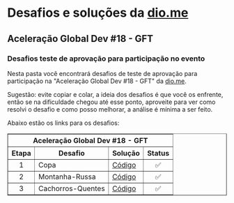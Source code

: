 # Desafios e soluções da [dio.me](https://www.dio.me/)

## Aceleração Global Dev #18 - GFT

### Desafios teste de aprovação para participação no evento

Nesta pasta você encontrará desafios de teste de aprovação para participação na "Aceleração Global Dev #18 - GFT" da [dio.me](https://www.dio.me/).

Sugestão: evite copiar e colar, a ideia dos desafios é que você os enfrente, então se na dificuldade chegou até esse ponto, aproveite para ver como resolvi o desafio e como posso melhorar, a análise é mínima a ser feito.

Abaixo estão os links para os desafios:

<div align="left">
	<table border=1>
		<tr>
			<th colspan="4">Aceleração Global Dev #18 - GFT</th>
		</tr>
		<tr>
			<th>Etapa</th>
			<th>Desafio</th>
			<th>Solução</th>
			<th>Status</th>
		</tr>
		<tr>
			<td align="center">1</td>
			<td>Copa</td>
			<td>
				<a href="https://github.com/didifive/desafios-dio/blob/master/desafios/Java/Acelera%C3%A7%C3%A3o%20Global%20Dev%20%2318%20-%20GFT/Tournament.java">
					Código
				</a>
			</td>
			<td align="center">✅</td>
		</tr>
		<tr>
			<td align="center">2</td>
			<td>Montanha-Russa</td>
			<td>
				<a href="https://github.com/didifive/desafios-dio/blob/master/desafios/Java/Acelera%C3%A7%C3%A3o%20Global%20Dev%20%2318%20-%20GFT/RollerCoaster.java">
					Código
				</a>
			</td>
			<td align="center">✅</td>
		</tr>
		<tr>
			<td align="center">3</td>
			<td>Cachorros-Quentes</td>
			<td>
				<a href="https://github.com/didifive/desafios-dio/blob/master/desafios/Java/Acelera%C3%A7%C3%A3o%20Global%20Dev%20%2318%20-%20GFT/HotDogs.java">
					Código
				</a>
			</td>
			<td align="center">✅</td>
		</tr>
	</table>
</div>
